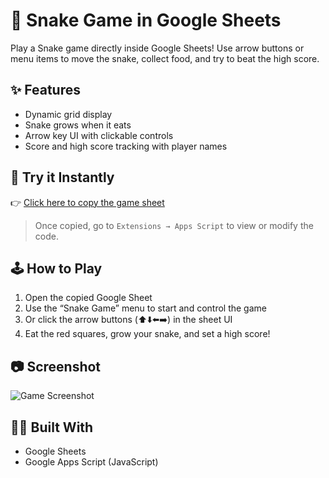 # 🐍 Snake Game in Google Sheets

Play a Snake game directly inside Google Sheets! Use arrow buttons or menu items to move the snake, collect food, and try to beat the high score.

## ✨ Features
- Dynamic grid display
- Snake grows when it eats
- Arrow key UI with clickable controls
- Score and high score tracking with player names

## 🧪 Try it Instantly

👉 [Click here to copy the game sheet](https://docs.google.com/spreadsheets/d/1XMWwdbkNjtxEBejuaRFwYgDrRVwOMaI79WXtBhxmWCM/copy)

> Once copied, go to `Extensions → Apps Script` to view or modify the code.

## 🕹️ How to Play
1. Open the copied Google Sheet
2. Use the “Snake Game” menu to start and control the game
3. Or click the arrow buttons (⬆️⬇️⬅️➡️) in the sheet UI
4. Eat the red squares, grow your snake, and set a high score!

## 📷 Screenshot

![Game Screenshot](screenshots/snake-game-preview.png)

## 👨‍💻 Built With
- Google Sheets
- Google Apps Script (JavaScript)

